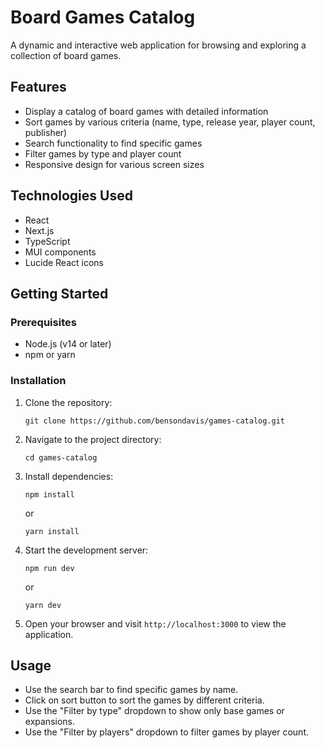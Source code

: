# Board Games Catalog

A dynamic and interactive web application for browsing and exploring a collection of board games.


## Features

- Display a catalog of board games with detailed information
- Sort games by various criteria (name, type, release year, player count, publisher)
- Search functionality to find specific games
- Filter games by type and player count
- Responsive design for various screen sizes


## Technologies Used

- React
- Next.js
- TypeScript
- MUI components
- Lucide React icons

## Getting Started

### Prerequisites

- Node.js (v14 or later)
- npm or yarn

### Installation

1. Clone the repository:
   ```
   git clone https://github.com/bensondavis/games-catalog.git
   ```

2. Navigate to the project directory:
   ```
   cd games-catalog
   ```

3. Install dependencies:
   ```
   npm install
   ```
   or
   ```
   yarn install
   ```

4. Start the development server:
   ```
   npm run dev
   ```
   or
   ```
   yarn dev
   ```

5. Open your browser and visit `http://localhost:3000` to view the application.

## Usage

- Use the search bar to find specific games by name.
- Click on sort button to sort the games by different criteria.
- Use the "Filter by type" dropdown to show only base games or expansions.
- Use the "Filter by players" dropdown to filter games by player count.